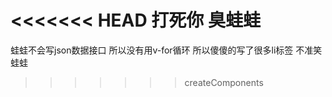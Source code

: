 <<<<<<< HEAD
打死你 臭蛙蛙
=======
蛙蛙不会写json数据接口
所以没有用v-for循环
所以傻傻的写了很多li标签
不准笑蛙蛙
>>>>>>> createComponents
